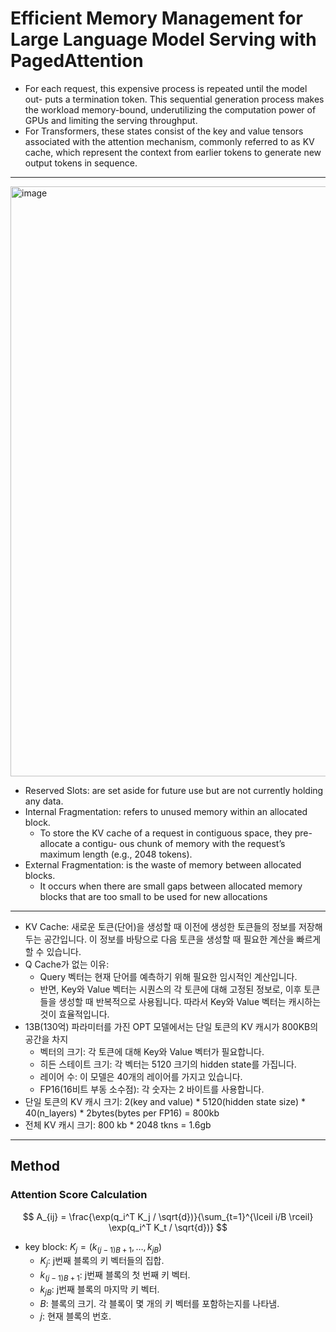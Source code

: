 # Efficient Memory Management for Large Language Model Serving with PagedAttention

- For each request, this expensive process is repeated until the model out- puts a termination token. This sequential generation process makes the workload memory-bound, underutilizing the computation power of GPUs and limiting the serving throughput.
- For Transformers, these states consist of the key and value tensors associated with the attention mechanism, commonly referred to as KV cache, which represent the context from earlier tokens to generate new output tokens in sequence.

---

<img width="944" alt="image" src="https://github.com/junuMoon/review/assets/52732827/ce083207-8cc4-42e4-93b3-bbc33b926e69">

- Reserved Slots: are set aside for future use but are not currently holding any data.
- Internal Fragmentation: refers to unused memory within an allocated block.
  - To store the KV cache of a request in contiguous space, they pre-allocate a contigu- ous chunk of memory with the request’s maximum length (e.g., 2048 tokens).
- External Fragmentation: is the waste of memory between allocated blocks.
  - It occurs when there are small gaps between allocated memory blocks that are too small to be used for new allocations

---

- KV Cache: 새로운 토큰(단어)을 생성할 때 이전에 생성한 토큰들의 정보를 저장해 두는 공간입니다. 이 정보를 바탕으로 다음 토큰을 생성할 때 필요한 계산을 빠르게 할 수 있습니다.
- Q Cache가 없는 이유: 
  - Query 벡터는 현재 단어를 예측하기 위해 필요한 임시적인 계산입니다.
  - 반면, Key와 Value 벡터는 시퀀스의 각 토큰에 대해 고정된 정보로, 이후 토큰들을 생성할 때 반복적으로 사용됩니다. 따라서 Key와 Value 벡터는 캐시하는 것이 효율적입니다.
- 13B(130억) 파라미터를 가진 OPT 모델에서는 단일 토큰의 KV 캐시가 800KB의 공간을 차지
  - 벡터의 크기: 각 토큰에 대해 Key와 Value 벡터가 필요합니다.
  - 히든 스테이트 크기: 각 벡터는 5120 크기의 hidden state를 가집니다.
  - 레이어 수: 이 모델은 40개의 레이어를 가지고 있습니다.
  - FP16(16비트 부동 소수점): 각 숫자는 2 바이트를 사용합니다.
- 단일 토큰의 KV 캐시 크기: 2(key and value) * 5120(hidden state size) * 40(n_layers) * 2bytes(bytes per FP16) = 800kb
- 전체 KV 캐시 크기: 800 kb * 2048 tkns = 1.6gb

---

## Method
### Attention Score Calculation
$$
A_{ij} = \frac{\exp(q_i^T K_j / \sqrt{d})}{\sum_{t=1}^{\lceil i/B \rceil} \exp(q_i^T K_t / \sqrt{d})}
$$

- key block: $K_j = (k_{(j-1)B+1}, \ldots, k_{jB})$
  - $K_j$: j번째 블록의 키 벡터들의 집합.
  - $k_{(j-1)B+1}$: j번째 블록의 첫 번째 키 벡터.
  - $k_{jB}$: j번째 블록의 마지막 키 벡터.
  - $B$: 블록의 크기. 각 블록이 몇 개의 키 벡터를 포함하는지를 나타냄.
  - $j$: 현재 블록의 번호.
